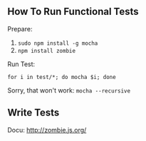 ## How To Run Functional Tests

Prepare: 
1. `sudo npm install -g mocha`
2. `npm install zombie`

Run Test:

    for i in test/*; do mocha $i; done

Sorry, that won't work: `mocha --recursive`


## Write Tests

Docu: http://zombie.js.org/